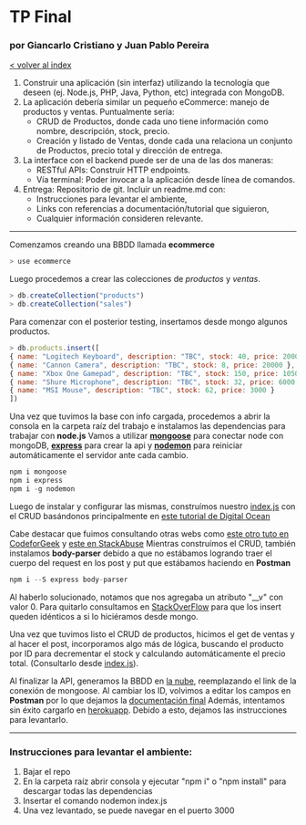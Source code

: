 # TP Final
### por Giancarlo Cristiano y Juan Pablo Pereira

[< volver al index](../README.md)

1. Construir una aplicación (sin interfaz) utilizando la tecnología que deseen (ej. Node.js, PHP, Java, Python, etc) integrada con MongoDB.
2. La aplicación debería similar un pequeño eCommerce: manejo de productos y ventas. Puntualmente sería:
    - CRUD de Productos, donde cada uno tiene información como nombre, descripción, stock, precio.
    - Creación y listado de Ventas, donde cada una relaciona un conjunto de Productos, precio total y dirección de entrega.
3. La interface con el backend puede ser de una de las dos maneras:
    - RESTful APIs: Construir HTTP endpoints.
    - Vía terminal: Poder invocar a la aplicación desde línea de comandos.
4. Entrega: Repositorio de git. Incluir un readme.md con:
    - Instrucciones para levantar el ambiente,
    - Links con referencias a documentación/tutorial que siguieron,
    - Cualquier información consideren relevante.

---------------------------------------------------------------------------------------------------

Comenzamos creando una BBDD llamada **ecommerce**

   ```js
   > use ecommerce
   ```
Luego procedemos a crear las colecciones de *productos* y *ventas*.

   ```js
   > db.createCollection("products")
   > db.createCollection("sales")
   ```
Para comenzar con el posterior testing, insertamos desde mongo algunos productos.

   ```js
   > db.products.insert([
   { name: "Logitech Keyboard", description: "TBC", stock: 40, price: 2000 },
   { name: "Cannon Camera", description: "TBC", stock: 8, price: 20000 },
   { name: "Xbox One Gamepad", description: "TBC", stock: 150, price: 10500 },
   { name: "Shure Microphone", description: "TBC", stock: 32, price: 6000 },
   { name: "MSI Mouse", description: "TBC", stock: 62, price: 3000 }
   ])
   ```

Una vez que tuvimos la base con info cargada, procedemos a abrir la consola en la carpeta raíz del trabajo e instalamos las dependencias para trabajar con **node.js**
Vamos a utilizar [**mongoose**](https://mongoosejs.com/) para conectar node con mongoDB, [**express**](https://expressjs.com/es/) para crear la api y [**nodemon**](https://nodemon.io/) para reiniciar automáticamente el servidor ante cada cambio.

   ```js
   npm i mongoose
   npm i express
   npm i -g nodemon
   ```

Luego de instalar y configurar las mismas, construímos nuestro [index.js](./index.js) con el CRUD basándonos principalmente en [este tutorial de Digital Ocean](https://www.digitalocean.com/community/tutorials/nodejs-crud-operations-mongoose-mongodb-atlas)

Cabe destacar que fuimos consultando otras webs como [este otro tuto en CodeforGeek](https://codeforgeek.com/handle-get-post-request-express-4/) y [este en StackAbuse](https://stackabuse.com/get-http-post-body-in-express-js/)
Mientras construímos el CRUD, también instalamos **body-parser** debido a que no estábamos logrando traer el cuerpo del request en los post y put que estábamos haciendo en **Postman**

   ```js
   npm i --S express body-parser
   ```

Al haberlo solucionado, notamos que nos agregaba un atributo "__v" con valor 0. Para quitarlo consultamos en [StackOverFlow](https://stackoverflow.com/questions/12495891/what-is-the-v-field-in-mongoose) para que los insert queden idénticos a si lo hiciéramos desde mongo.

Una vez que tuvimos listo el CRUD de productos, hicimos el get de ventas y al hacer el post, incorporamos algo más de lógica, buscando el producto por ID para decrementar el stock y calculando automáticamente el precio total. (Consultarlo desde [index.js](./index.js)).

Al finalizar la API, generamos la BBDD en [la nube](https://cloud.mongodb.com/v2#/org/5fbc3cfaab2266278b371d60/projects), reemplazando el link de la conexión de mongoose.
Al cambiar los ID, volvimos a editar los campos en **Postman** por lo que dejamos la [documentación final](https://documenter.getpostman.com/view/9582717/TVewYPpV)
Además, intentamos sin éxito cargarlo en [herokuapp](https://dashboard.heroku.com/apps/seminario-mongo/deploy/github). Debido a esto, dejamos las instrucciones para levantarlo.

------------------------------

### Instrucciones para levantar el ambiente:
1. Bajar el repo
2. En la carpeta raíz abrir consola y ejecutar "npm i" o "npm install" para descargar todas las dependencias
3. Insertar el comando nodemon index.js
4. Una vez levantado, se puede navegar en el puerto 3000
